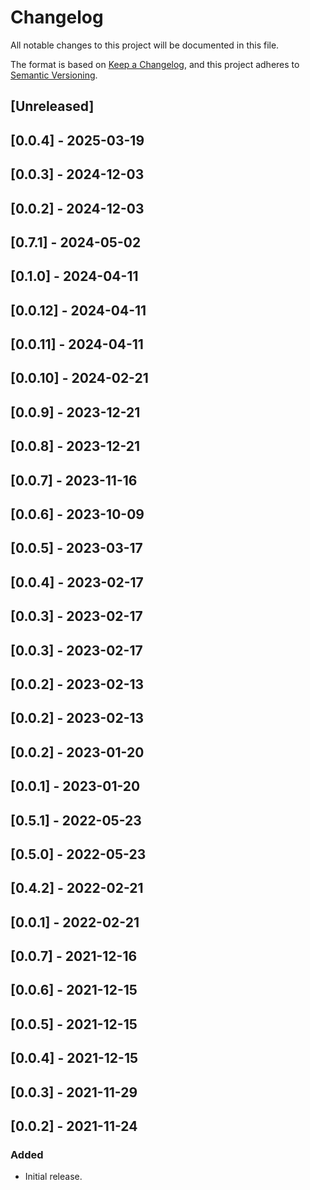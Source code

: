 # Changelog

All notable changes to this project will be documented in this file.

The format is based on [Keep a Changelog](https://keepachangelog.com/en/1.0.0/),
and this project adheres to [Semantic Versioning](https://semver.org/spec/v2.0.0.html).

## [Unreleased]

## [0.0.4] - 2025-03-19

## [0.0.3] - 2024-12-03

## [0.0.2] - 2024-12-03

## [0.7.1] - 2024-05-02

## [0.1.0] - 2024-04-11

## [0.0.12] - 2024-04-11

## [0.0.11] - 2024-04-11

## [0.0.10] - 2024-02-21

## [0.0.9] - 2023-12-21

## [0.0.8] - 2023-12-21

## [0.0.7] - 2023-11-16

## [0.0.6] - 2023-10-09

## [0.0.5] - 2023-03-17

## [0.0.4] - 2023-02-17

## [0.0.3] - 2023-02-17

## [0.0.3] - 2023-02-17

## [0.0.2] - 2023-02-13

## [0.0.2] - 2023-02-13

## [0.0.2] - 2023-01-20

## [0.0.1] - 2023-01-20

## [0.5.1] - 2022-05-23

## [0.5.0] - 2022-05-23

## [0.4.2] - 2022-02-21

## [0.0.1] - 2022-02-21

## [0.0.7] - 2021-12-16

## [0.0.6] - 2021-12-15

## [0.0.5] - 2021-12-15

## [0.0.4] - 2021-12-15

## [0.0.3] - 2021-11-29

## [0.0.2] - 2021-11-24


### Added
- Initial release.
